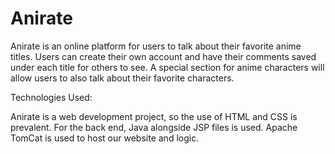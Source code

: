 # Anirate

Anirate is an online platform for users to talk about their favorite anime titles. Users can create their own account and have their comments saved under each title for others to see. A special section for anime characters will allow users to also talk about their favorite characters. 

Technologies Used:

Anirate is a web development project, so the use of HTML and CSS is prevalent. For the back end, Java alongside JSP files is used. Apache TomCat is used to host our website and logic. 
